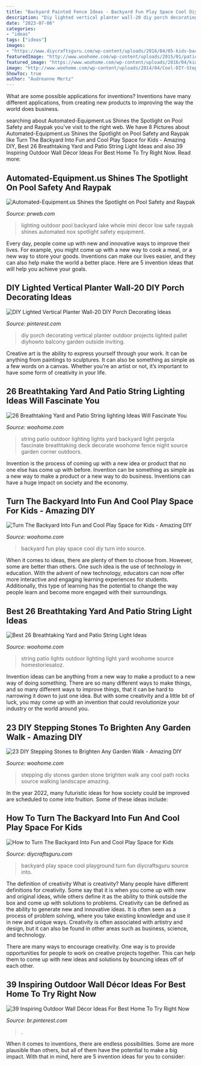 ```yaml
---
title: "Backyard Painted Fence Ideas - Backyard Fun Play Space Cool Diy Turn Into Source"
description: "Diy lighted vertical planter wall-20 diy porch decorating ideas"
date: "2023-07-06"
categories:
- "ideas"
tags: ["ideas"]
images:
- "https://www.diycraftsguru.com/wp-content/uploads/2016/04/05-kids-backyard-playground.jpg"
featuredImage: "http://www.woohome.com/wp-content/uploads/2015/01/patio-outdoor-string-lights-woohome-11.jpg"
featured_image: "https://www.woohome.com/wp-content/uploads/2016/04/kids-backyard-playground-3_2.jpg"
image: "http://www.woohome.com/wp-content/uploads/2014/04/Cool-DIY-Stepping-Stone-19.jpg"
ShowToc: true
author: "Audreanne Mertz"
---
```



What are some possible applications for inventions?
Inventions have many different applications, from creating new products to improving the way the world does business.

	

		
searching about Automated-Equipment.us Shines the Spotlight on Pool Safety and Raypak you've visit to the right web. We have 8 Pictures about Automated-Equipment.us Shines the Spotlight on Pool Safety and Raypak like Turn The Backyard Into Fun and Cool Play Space for Kids - Amazing DIY, Best 26 Breathtaking Yard and Patio String Light Ideas and also 39 Inspiring Outdoor Wall Décor Ideas For Best Home To Try Right Now. Read more:
		
    
## Automated-Equipment.us Shines The Spotlight On Pool Safety And Raypak

<img loading=lazy src="http://ww1.prweb.com/prfiles/2009/08/10/1972174/lights1b.jpg" onerror="this.onerror=null;this.src='https://tse2.mm.bing.net/th?id=OIP.J_ztOu_7ZgxrvxPhFgctbgHaE8&amp;pid=15.1';" alt="Automated-Equipment.us Shines the Spotlight on Pool Safety and Raypak">

_Source: prweb.com_

>lighting outdoor pool backyard lake whole mini decor low safe raypak shines automated nox spotlight safety equipment. 

	

Every day, people come up with new and innovative ways to improve their lives. For example, you might come up with a new way to cook a meal, or a new way to store your goods. Inventions can make our lives easier, and they can also help make the world a better place. Here are 5 invention ideas that will help you achieve your goals.

    
## DIY Lighted Vertical Planter Wall-20 DIY Porch Decorating Ideas

<img loading=lazy src="https://i.pinimg.com/736x/62/80/aa/6280aa888278591bdff8d9d4ac92c1c7.jpg" onerror="this.onerror=null;this.src='https://tse4.mm.bing.net/th?id=OIP._g0UQppRLpwE6qADy26E8AHaKD&amp;pid=15.1';" alt="DIY Lighted Vertical Planter Wall-20 DIY Porch Decorating Ideas">

_Source: pinterest.com_

>diy porch decorating vertical planter outdoor projects lighted pallet diyhowto balcony garden outside inviting. 

	

Creative art is the ability to express yourself through your work. It can be anything from paintings to sculptures. It can also be something as simple as a few words on a canvas. Whether you’re an artist or not, it’s important to have some form of creativity in your life.

    
## 26 Breathtaking Yard And Patio String Lighting Ideas Will Fascinate You

<img loading=lazy src="http://www.woohome.com/wp-content/uploads/2015/01/patio-outdoor-string-lights-woohome-11.jpg" onerror="this.onerror=null;this.src='https://tse4.mm.bing.net/th?id=OIP.7iFsQUsA51Bimf_6kiPmCgHaLJ&amp;pid=15.1';" alt="26 Breathtaking Yard and Patio String lighting Ideas Will Fascinate You">

_Source: woohome.com_

>string patio outdoor lighting lights yard backyard light pergola fascinate breathtaking deck decorate woohome fence night source garden corner outdoors. 

	

Invention is the process of coming up with a new idea or product that no one else has come up with before. Invention can be something as simple as a new way to make a product or a new way to do business. Inventions can have a huge impact on society and the economy.

    
## Turn The Backyard Into Fun And Cool Play Space For Kids - Amazing DIY

<img loading=lazy src="https://www.woohome.com/wp-content/uploads/2016/04/kids-backyard-playground-3_2.jpg" onerror="this.onerror=null;this.src='https://tse4.mm.bing.net/th?id=OIP.3c7NNzclxGJIe4HnsDbfFAHaJ4&amp;pid=15.1';" alt="Turn The Backyard Into Fun and Cool Play Space for Kids - Amazing DIY">

_Source: woohome.com_

>backyard fun play space cool diy turn into source. 

	

When it comes to ideas, there are plenty of them to choose from. However, some are better than others. One such idea is the use of technology in education. With the advent of new technology, educators can now offer more interactive and engaging learning experiences for students. Additionally, this type of learning has the potential to change the way people learn and become more engaged with their surroundings.

    
## Best 26 Breathtaking Yard And Patio String Light Ideas

<img loading=lazy src="https://www.woohome.com/wp-content/uploads/2015/01/patio-outdoor-string-lights-woohome-14.jpg" onerror="this.onerror=null;this.src='https://tse4.mm.bing.net/th?id=OIP.j4RPmr2sRLGtJkYN9F7SZgHaJ4&amp;pid=15.1';" alt="Best 26 Breathtaking Yard and Patio String Light Ideas">

_Source: woohome.com_

>string patio lights outdoor lighting light yard woohome source homestoriesatoz. 

	

Invention ideas can be anything from a new way to make a product to a new way of doing something. There are so many different ways to make things, and so many different ways to improve things, that it can be hard to narrowing it down to just one idea. But with some creativity and a little bit of luck, you may come up with an invention that could revolutionize your industry or the world around you.

    
## 23 DIY Stepping Stones To Brighten Any Garden Walk - Amazing DIY

<img loading=lazy src="http://www.woohome.com/wp-content/uploads/2014/04/Cool-DIY-Stepping-Stone-19.jpg" onerror="this.onerror=null;this.src='https://tse1.mm.bing.net/th?id=OIP.sV9aN86h9M2MNMK3jBxyuAHaK6&amp;pid=15.1';" alt="23 DIY Stepping Stones to Brighten Any Garden Walk - Amazing DIY">

_Source: woohome.com_

>stepping diy stones garden stone brighten walk any cool path rocks source walking landscape amazing. 

	

In the year 2022, many futuristic ideas for how society could be improved are scheduled to come into fruition. Some of these ideas include: 

    
## How To Turn The Backyard Into Fun And Cool Play Space For Kids

<img loading=lazy src="https://www.diycraftsguru.com/wp-content/uploads/2016/04/05-kids-backyard-playground.jpg" onerror="this.onerror=null;this.src='https://tse3.mm.bing.net/th?id=OIP.4mVrmaXq3uZSdz-94DEJ5QHaJ4&amp;pid=15.1';" alt="How to Turn The Backyard Into Fun and Cool Play Space for Kids">

_Source: diycraftsguru.com_

>backyard play space cool playground turn fun diycraftsguru source into. 

	

The definition of creativity
What is creativity? Many people have different definitions for creativity. Some say that it is when you come up with new and original ideas, while others define it as the ability to think outside the box and come up with solutions to problems.
Creativity can be defined as the ability to generate new and innovative ideas. It is often seen as a process of problem solving, where you take existing knowledge and use it in new and unique ways. Creativity is often associated with artistry and design, but it can also be found in other areas such as business, science, and technology.

There are many ways to encourage creativity. One way is to provide opportunities for people to work on creative projects together. This can help them to come up with new ideas and solutions by bouncing ideas off of each other.

    
## 39 Inspiring Outdoor Wall Décor Ideas For Best Home To Try Right Now

<img loading=lazy src="https://i.pinimg.com/736x/2e/86/11/2e8611c0799a0bc231d2a080d244a51d.jpg" onerror="this.onerror=null;this.src='https://tse4.mm.bing.net/th?id=OIP.GYljP2BVaHSqRO7Eqfds3QHaJ3&amp;pid=15.1';" alt="39 Inspiring Outdoor Wall Décor Ideas For Best Home To Try Right Now">

_Source: br.pinterest.com_

>. 

	

When it comes to inventions, there are endless possibilities. Some are more plausible than others, but all of them have the potential to make a big impact. With that in mind, here are 5 invention ideas for you to consider: 

